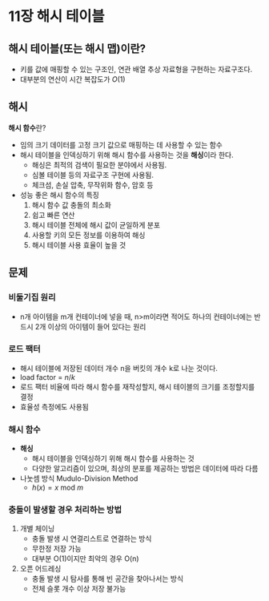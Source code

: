 # 11장 해시 테이블

## 해시 테이블(또는 해시 맵)이란?

- 키를 값에 매핑할 수 있는 구조인, 연관 배열 추상 자료형을 구현하는 자료구조다.
- 대부분의 연산이 시간 복잡도가 $O(1)$

## 해시

**해시 함수**란?

- 임의 크기 데이터를 고정 크기 값으로 매핑하는 데 사용할 수 있는 함수
- 해시 테이블을 인덱싱하기 위해 해시 함수를 사용하는 것을 **해싱**이라 한다.
    - 해싱은 최적의 검색이 필요한 분야에서 사용됨.
    - 심볼 테이블 등의 자료구조 구현에 사용됨.
    - 체크섬, 손실 압축, 무작위화 함수, 암호 등
- 성능 좋은 해시 함수의 특징
    1. 해시 함수 값 충돌의 최소화
    2. 쉽고 빠른 연산
    3. 해시 테이블 전체에 해시 값이 균일하게 분포
    4. 사용할 키의 모든 정보를 이용하여 해싱
    5. 해시 테이블 사용 효율이 높을 것

## 문제

### 비둘기집 원리

- n개 아이템을 m개 컨테이너에 넣을 때, n>m이라면 적어도 하나의 컨테이너에는 반드시 2개 이상의 아이템이 들어 있다는 원리

### 로드 팩터

- 해시 테이블에 저장된 데이터 개수 n을 버킷의 개수 k로 나눈 것이다.
- load factor = $n/k$
- 로드 팩터 비율에 따라 해시 함수를 재작성할지, 해시 테이블의 크기를 조정할지를 결정
- 효율성 측정에도 사용됨

### 해시 함수

- **해싱**
    - 해시 테이블을 인덱싱하기 위해 해시 함수를 사용하는 것
    - 다양한 알고리즘이 있으며, 최상의 분포를 제공하는 방법은 데이터에 따라 다름
- 나눗셈 방식 Mudulo-Division Method
    - $h(x) = x$ mod $m$

### 충돌이 발생할 경우 처리하는 방법

1. 개별 체이닝
    - 충돌 발생 시 연결리스트로 연결하는 방식
    - 무한정 저장 가능
    - 대부분 O(1)이지만 최악의 경우 O(n)
2. 오픈 어드레싱
    - 충돌 발생 시 탐사를 통해 빈 공간을 찾아나서는 방식
    - 전체 슬롯 개수 이상 저장 불가능
